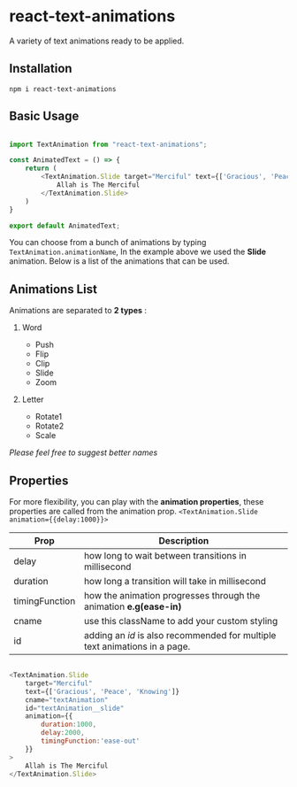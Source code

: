 # react-text-animations
A variety of text animations ready to be applied.

## Installation
`npm i react-text-animations`

## Basic Usage
```javascript

import TextAnimation from "react-text-animations";

const AnimatedText = () => {
    return (
        <TextAnimation.Slide target="Merciful" text={['Gracious', 'Peace', 'Knowing']}>
            Allah is The Merciful
        </TextAnimation.Slide>
    )
}

export default AnimatedText;
```

You can choose from a bunch of animations by typing `TextAnimation.animationName`, In the example above we used the **Slide** animation. Below is a list of the animations that can be used.



## Animations List

Animations are separated to **2 types** :

1. Word
    * Push
    * Flip
    * Clip
    * Slide
    * Zoom
    
2. Letter
    * Rotate1 
    * Rotate2 
    * Scale
    
*Please feel free to suggest better names*



## Properties

For more flexibility, you can play with the **animation properties**, these properties are called from the animation prop. `<TextAnimation.Slide animation={{delay:1000}}>`

| Prop  | Description |
| ------------- | ------------- |
| delay  | how long to wait between transitions in millisecond  |
| duration  | how long a transition will take in millisecond  |
| timingFunction | how the animation progresses through the animation **e.g(ease-in)**|
| cname | use this className to add your custom styling |
| id | adding an *id* is also recommended for multiple text animations in a page. |


```javascript

<TextAnimation.Slide 
    target="Merciful" 
    text={['Gracious', 'Peace', 'Knowing']} 
    cname="textAnimation"
    id="textAnimation__slide"
    animation={{
        duration:1000,
        delay:2000,
        timingFunction:'ease-out'
    }}
>
    Allah is The Merciful
</TextAnimation.Slide>

```
